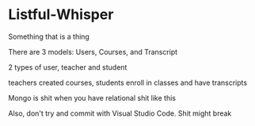 # Listful-Whisper
Something that is a thing

There are 3 models: Users, Courses, and Transcript

2 types of user, teacher and student

teachers created courses, students enroll in classes and have transcripts

Mongo is shit when you have relational shit like this

Also, don't try and commit with Visual Studio Code. Shit might break